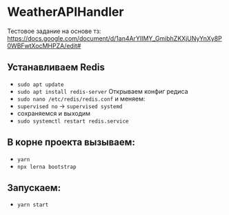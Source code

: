 # WeatherAPIHandler

Тестовое задание на основе тз: https://docs.google.com/document/d/1an4ArYIIMY_GmibhZKXjUNyYnXy8P0WBFwtXocMHPZA/edit#

## Устанавливаем Redis

- `sudo apt update`
- `sudo apt install redis-server`
  Открываем конфиг редиса
- `sudo nano /etc/redis/redis.conf`
  и меняем:
- `supervised no` -> `supervised systemd`
- сохраняемся и выходим
- `sudo systemctl restart redis.service`

## В корне проекта вызываем:

- `yarn`
- `npx lerna bootstrap`

## Запускаем:

- `yarn start`
